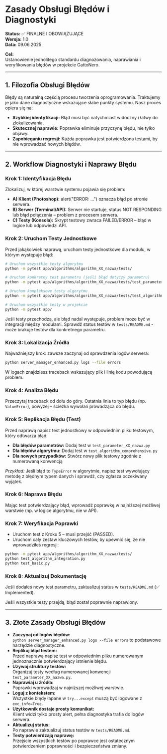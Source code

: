 # Zasady Obsługi Błędów i Diagnostyki

**Status:** ✅ FINALNE I OBOWIĄZUJĄCE  
**Wersja:** 1.0  
**Data:** 09.06.2025  

**Cel:**  
Ustanowienie jednolitego standardu diagnozowania, naprawiania i weryfikowania błędów w projekcie GattoNero.

---

## 1. Filozofia Obsługi Błędów

Błędy są naturalną częścią procesu tworzenia oprogramowania. Traktujemy je jako dane diagnostyczne wskazujące słabe punkty systemu. Nasz proces opiera się na:

- **Szybkiej identyfikacji:** Błąd musi być natychmiast widoczny i łatwy do zlokalizowania.
- **Skutecznej naprawie:** Poprawka eliminuje przyczynę błędu, nie tylko objawy.
- **Zapobieganiu regresji:** Każda poprawka jest potwierdzona testami, by nie wprowadzać nowych błędów.

---

## 2. Workflow Diagnostyki i Naprawy Błędu

### Krok 1: Identyfikacja Błędu

Zlokalizuj, w której warstwie systemu pojawia się problem:

- **A) Klient (Photoshop):** alert("ERROR: ...") oznacza błąd po stronie serwera.
- **B) Serwer (Terminal/API):** Serwer nie startuje, status NOT RESPONDING lub błąd połączenia – problem z procesem serwera.
- **C) Testy (Konsola):** Skrypt testowy zwraca FAILED/ERROR – błąd w logice lub odpowiedzi API.

### Krok 2: Uruchom Testy Jednostkowe

Przed jakąkolwiek naprawą, uruchom testy jednostkowe dla modułu, w którym występuje błąd:

```bash
# Uruchom wszystkie testy algorytmu
python -m pytest app/algorithms/algorithm_XX_nazwa/tests/

# Uruchom konkretny test parametru (jeśli błąd dotyczy parametru)
python -m pytest app/algorithms/algorithm_XX_nazwa/tests/test_parameter_XX_nazwa.py

# Uruchom kompleksowe testy algorytmu
python -m pytest app/algorithms/algorithm_XX_nazwa/tests/test_algorithm_comprehensive.py

# Uruchom wszystkie testy w projekcie
python -m pytest app/
```

Jeśli testy przechodzą, ale błąd nadal występuje, problem może być w integracji między modułami. Sprawdź status testów w `tests/README.md` - może brakuje testów dla konkretnego parametru.

### Krok 3: Lokalizacja Źródła

Najważniejszy krok: zawsze zaczynaj od sprawdzenia logów serwera:

```bash
python server_manager_enhanced.py logs --file errors
```

W logach znajdziesz traceback wskazujący plik i linię kodu powodującą problem.

### Krok 4: Analiza Błędu

Przeczytaj traceback od dołu do góry. Ostatnia linia to typ błędu (np. `ValueError`), powyżej – ścieżka wywołań prowadząca do błędu.

### Krok 5: Replikacja Błędu (Test)

Przed naprawą napisz test jednostkowy w odpowiednim pliku testowym, który odtwarza błąd:

- **Dla błędów parametrów:** Dodaj test w `test_parameter_XX_nazwa.py`
- **Dla błędów algorytmu:** Dodaj test w `test_algorithm_comprehensive.py`
- **Dla nowych przypadków:** Stwórz nowy plik testowy zgodnie z numerowaną konwencją

*Przykład:* Jeśli błąd to `TypeError` w algorytmie, napisz test wywołujący metodę z błędnym typem danych i sprawdź, czy zgłasza oczekiwany wyjątek.

### Krok 6: Naprawa Błędu

Mając test potwierdzający błąd, wprowadź poprawkę w najniższej możliwej warstwie (np. w logice algorytmu, nie w API).

### Krok 7: Weryfikacja Poprawki

- Uruchom test z Kroku 5 – musi przejść (PASSED).
- Uruchom cały zestaw kluczowych testów, by upewnić się, że nie wprowadziłeś regresji:

```bash
python -m pytest app/algorithms/algorithm_XX_nazwa/tests/
python test_algorithm_integration.py
python test_basic.py
```

### Krok 8: Aktualizuj Dokumentację

Jeśli dodałeś nowy test parametru, zaktualizuj status w `tests/README.md` (✅ Implemented).

Jeśli wszystkie testy przejdą, błąd został poprawnie naprawiony.

---

## 3. Złote Zasady Obsługi Błędów

- **Zaczynaj od logów błędów:**  
	`python server_manager_enhanced.py logs --file errors` to podstawowe narzędzie diagnostyczne.
- **Replikuj błąd testem:**  
	Przed naprawą napisz test w odpowiednim pliku numerowanym jednoznacznie potwierdzający istnienie błędu.
- **Używaj struktury testów:**  
	Organizuj testy według numerowanej konwencji `test_parameter_XX_nazwa.py`.
- **Naprawiaj u źródła:**  
	Poprawki wprowadzaj w najniższej możliwej warstwie.
- **Loguj z kontekstem:**  
	Wszystkie błędy łapane w `try...except` muszą być logowane z `exc_info=True`.
- **Użytkownik dostaje prosty komunikat:**  
	Klient widzi tylko prosty alert, pełna diagnostyka trafia do logów serwera.
- **Aktualizuj status:**  
	Po naprawie zaktualizuj status testów w `tests/README.md`.
- **Testy potwierdzają naprawę:**  
	Przejście wszystkich testów po poprawce jest ostatecznym potwierdzeniem poprawności i bezpieczeństwa zmiany.